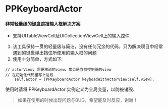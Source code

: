 # PPKeyboardActor
#### 非常轻量级的键盘遮挡输入框解决方案

* 支持UITableViewCell及UICollectionViewCell上的输入控件

1.   该工具保持一贯的轻量级与简洁，没有任何冗余的代码，只为解决项目中经常遇到的键盘弹出挡住所使用的输入框的问题
2. 使用十分简单，方式如下:

```
// actorView: 需要移动的view，常见是当前控制器的view
// 在初始化代码里写上这段
    self.actor = [PPKeyboardActor keyboadWithActorView:self.view];

 ```
 使用时请将 PPKeyboardActor 实例定义为全局变量，以防被销毁.
 
 > 如果在使用的时候出现问题与BUG，希望能及时反应，谢谢！